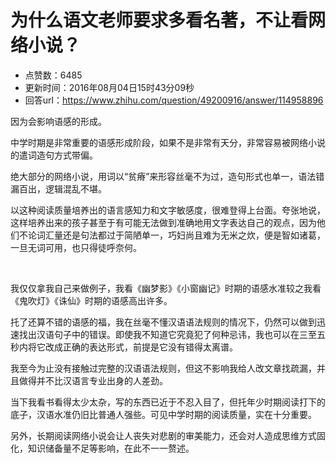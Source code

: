 # 为什么语文老师要求多看名著，不让看网络小说？
- 点赞数：6485
- 更新时间：2016年08月04日15时43分09秒
- 回答url：https://www.zhihu.com/question/49200916/answer/114958896
<body>
 <p data-pid="vE1tULCN">因为会影响语感的形成。</p>
 <p data-pid="ATngsGch">中学时期是非常重要的语感形成阶段，如果不是非常有天分，非常容易被网络小说的遣词造句方式带偏。</p>
 <p data-pid="1_SlmU5S">绝大部分的网络小说，用词以“贫瘠”来形容丝毫不为过，造句形式也单一，语法错漏百出，逻辑混乱不堪。</p>
 <p data-pid="J9QzXg2R">以这种阅读质量培养出的语言感知力和文字敏感度，很难登得上台面。夸张地说，这样培养出来的孩子甚至于有可能无法做到准确地用文字表达自己的观点，因为他们不论词汇量还是句法都过于简陋单一，巧妇尚且难为无米之炊，便是智如诸葛，一旦无词可用，也只得徒呼奈何。</p>
 <br>
 <p data-pid="Wlu6BPD-">我仅仅拿我自己来做例子，我看《幽梦影》《小窗幽记》时期的语感水准较之我看《鬼吹灯》《诛仙》时期的语感高出许多。</p>
 <p data-pid="CIcLkZM-">托了还算不错的语感的福，我在丝毫不懂汉语语法规则的情况下，仍然可以做到迅速找出汉语句子中的错误。即使我不知道它究竟犯了何种忌讳，我也可以在三至五秒内将它改成正确的表达形式，前提是它没有错得太离谱。</p>
 <p data-pid="W3XZOLfn">我至今为止没有接触过完整的汉语语法规则，但这不影响我给人改文章找疏漏，并且做得并不比汉语言专业出身的人差劲。</p>
 <p data-pid="HQqJ14_x">当下我看书看得太少太杂，写的东西已近于不忍入目了，但托年少时期阅读打下的底子，汉语水准仍旧比普通人强些。可见中学时期的阅读质量，实在十分重要。</p>
 <p data-pid="hSyQms6g">另外，长期阅读网络小说会让人丧失对悲剧的审美能力，还会对人造成思维方式固化，知识储备量不足等影响，在此不一一赘述。</p>
</body>